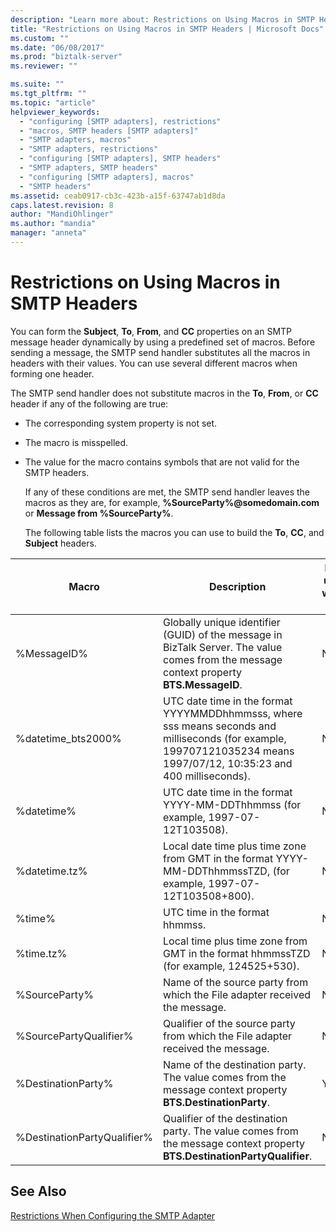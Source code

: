 ```yaml
---
description: "Learn more about: Restrictions on Using Macros in SMTP Headers"
title: "Restrictions on Using Macros in SMTP Headers | Microsoft Docs"
ms.custom: ""
ms.date: "06/08/2017"
ms.prod: "biztalk-server"
ms.reviewer: ""

ms.suite: ""
ms.tgt_pltfrm: ""
ms.topic: "article"
helpviewer_keywords: 
  - "configuring [SMTP adapters], restrictions"
  - "macros, SMTP headers [SMTP adapters]"
  - "SMTP adapters, macros"
  - "SMTP adapters, restrictions"
  - "configuring [SMTP adapters], SMTP headers"
  - "SMTP adapters, SMTP headers"
  - "configuring [SMTP adapters], macros"
  - "SMTP headers"
ms.assetid: ceab0917-cb3c-423b-a15f-63747ab1d8da
caps.latest.revision: 8
author: "MandiOhlinger"
ms.author: "mandia"
manager: "anneta"
---
```

# Restrictions on Using Macros in SMTP Headers
You can form the **Subject**, **To**, **From**, and **CC** properties on an SMTP message header dynamically by using a predefined set of macros. Before sending a message, the SMTP send handler substitutes all the macros in headers with their values. You can use several different macros when forming one header.  
  
 The SMTP send handler does not substitute macros in the **To**, **From**, or **CC** header if any of the following are true:  
  
- The corresponding system property is not set.  
  
- The macro is misspelled.  
  
- The value for the macro contains symbols that are not valid for the SMTP headers.  
  
  If any of these conditions are met, the SMTP send handler leaves the macros as they are, for example, <strong>%SourceParty%@somedomain.com</strong> or **Message from %SourceParty%**.  
  
  The following table lists the macros you can use to build the **To**, **CC**, and **Subject** headers.  
  
|Macro|Description|For use with To|For use with CC|For use with Subject|  
|-----------|-----------------|---------------------|---------------------|--------------------------|  
|%MessageID%|Globally unique identifier (GUID) of the message in BizTalk Server. The value comes from the message context property **BTS.MessageID**.|No|No|Yes|  
|%datetime_bts2000%|UTC date time in the format YYYYMMDDhhmmsss, where sss means seconds and milliseconds (for example, 199707121035234 means 1997/07/12, 10:35:23 and 400 milliseconds).|No|No|Yes|  
|%datetime%|UTC date time in the format YYYY-MM-DDThhmmss (for example, 1997-07-12T103508).|No|No|Yes|  
|%datetime.tz%|Local date time plus time zone from GMT in the format YYYY-MM-DDThhmmssTZD, (for example, 1997-07-12T103508+800).|No|No|Yes|  
|%time%|UTC time in the format hhmmss.|No|No|Yes|  
|%time.tz%|Local time plus time zone from GMT in the format hhmmssTZD (for example, 124525+530).|No|No|Yes|  
|%SourceParty%|Name of the source party from which the File adapter received the message.|No|No|Yes|  
|%SourcePartyQualifier%|Qualifier of the source party from which the File adapter received the message.|No|No|Yes|  
|%DestinationParty%|Name of the destination party. The value comes from the message context property **BTS.DestinationParty**.|Yes|Yes|Yes|  
|%DestinationPartyQualifier%|Qualifier of the destination party. The value comes from the message context property **BTS.DestinationPartyQualifier**.|No|No|Yes|  
  
## See Also  
 [Restrictions When Configuring the SMTP Adapter](../core/restrictions-when-configuring-the-smtp-adapter.md)
